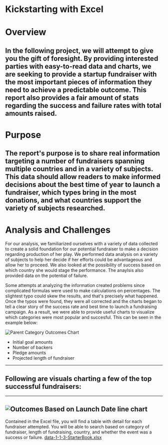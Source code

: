 # Kickstarting with Excel

# Overview
## In the following project, we will attempt to give you the gift of foresight. By providing interested parties with easy-to-read data and charts, we are seeking to provide a startup fundraiser with the most important pieces of information they need to achieve a predictable outcome. This report also provides a fair amount of stats regarding the success and failure rates with total amounts raised. 

# Purpose

## The report's purpose is to share real information targeting a number of fundraisers spanning multiple countries and in a variety of subjects. This data should allow readers to make informed decisions about the best time of year to launch a fundraiser, which types bring in the most donations, and what countries support the variety of subjects researched.  

# Analysis and Challenges
For our analysis, we familiarized ourselves with a variety of data collected to create a solid foundation for our potential fundraiser to make a decision regarding production of her play. We performed data analysis on a variety of subjects to help her decide if her efforts could be advantageous and allow her to proceed. We also looked at the possibility of success based on which country she would stage the performance. The anaylsis also provided data on the potential of failure.

Some attempts at analyzing the information created problems since complicated formulas were used to make calculations on percentages. The slightest typo could skew the results, and that's precisely what happened. Once the typos were found, they were all corrected and the charts began to tell a clear story of the success rate and best time to launch a fundraising campaign. As a result, we were able to provide useful charts to visualize which categories were most popular and succesful. This can be seen in the example below:

![Parent Category Outcomes Chart](https://user-images.githubusercontent.com/116729611/198903127-09db48e6-ca53-4844-9b1f-c5bd8f1721c2.png)

* Initial goal amounts
* Number of backers
* Pledge amounts
* Projected length of fundraiser
---
Following are visuals charting a few of the top successful fundraisers:
---

---
![Outcomes Based on Launch Date line chart](https://user-images.githubusercontent.com/116729611/198903149-f953436e-e284-40da-b23f-84fe5c3d19a5.png)
---
Contained in the Excel file, you will find a table with detail for each fundraiser attempted. You will be able to search based on category of fundraiser, length of fundraising, country, and whether the event was a success or failure.
[data-1-1-3-StarterBook.xlsx](https://github.com/donnafraser/kickstarter-analysis/files/9896868/data-1-1-3-StarterBook.xlsx)
